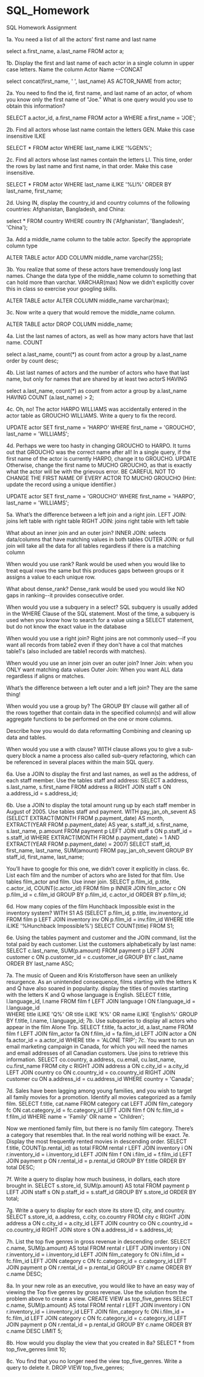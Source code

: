 # SQL_Homework
SQL Homework Assignment

1a. You need a list of all the actors’ first name and last name 

select a.first_name, a.last_name
FROM actor a;

1b. Display the first and last name of each actor in a single column in upper case letters. Name the column Actor Name  --CONCAT

select concat(first_name, ' ', last_name) AS ACTOR_NAME
from actor;



2a. You need to find the id, first name, and last name of an actor, of whom you know only the first name of "Joe." What is one query would you use to obtain this information? 

SELECT a.actor_id, a.first_name
 FROM actor a
 WHERE a.first_name = 'JOE';

2b. Find all actors whose last name contain the letters GEN. Make this case insensitive ILKE

SELECT * 
FROM actor
WHERE  last_name iLIKE '%GEN%';

2c. Find all actors whose last names contain the letters LI. This time, order the rows by last name and first name, in that order. Make this case insensitive.

SELECT * 
FROM actor
WHERE  last_name iLIKE '%LI%'
ORDER BY last_name, first_name;


2d. Using IN, display the country_id and country columns of the following countries: Afghanistan, Bangladesh, and China:

select * 
FROM country
WHERE country IN ('Afghanistan', 'Bangladesh', 'China');

3a. Add a middle_name column to the table actor. Specify the appropriate column type

ALTER TABLE actor ADD COLUMN middle_name varchar(255);

3b. You realize that some of these actors have tremendously long last names. Change the data type of the middle_name column to something that can hold more than varchar. VARCHAR(max)
Now we didn’t explicitly cover this in class so exercise your googling skills. 

ALTER TABLE actor ALTER COLUMN middle_name varchar(max);

3c. Now write a query that would remove the middle_name column. 

ALTER TABLE actor DROP COLUMN middle_name;

4a. List the last names of actors, as well as how many actors have that last name. COUNT 

select a.last_name, count(*) as count
  from actor a
  group by a.last_name
  order by count desc;
  
4b. List last names of actors and the number of actors who have that last name, but only for names that are shared by at least two actorS HAVING

select a.last_name, count(*) as count
  from actor a
  group by a.last_name
  HAVING COUNT (a.last_name)  > 2;
  
4c. Oh, no! The actor HARPO WILLIAMS was accidentally entered in the actor table as GROUCHO WILLIAMS. Write a query to fix the record.

UPDATE actor
SET first_name = 'HARPO'
WHERE first_name = 'GROUCHO', last_name = 'WILLIAMS';

4d. Perhaps we were too hasty in changing GROUCHO to HARPO. It turns out that GROUCHO was the correct name after all! 
In a single query, 
if the first name of the actor is currently HARPO, change it to GROUCHO. UPDATE
Otherwise, change the first name to MUCHO GROUCHO, as that is exactly what the actor will be with the grievous error. 
BE CAREFUL NOT TO CHANGE THE FIRST NAME OF EVERY ACTOR TO MUCHO GROUCHO
(Hint: update the record using a unique identifier.)

UPDATE actor
SET first_name = 'GROUCHO'
WHERE first_name = 'HARPO', last_name = 'WILLIAMS';

5a. 
What’s the difference between a left join and a right join.
LEFT JOIN: joins left table with right table
RIGHT JOIN: joins right table with left table

What about an inner join and an outer join? 
INNER JOIN: selects data/columns that have matching values in both tables
OUTER JOIN: or full join will take all the data for all tables regardless if there is a matching column

When would you use rank? 
Rank would be used when you would like to treat equal rows the same but this produces gaps between groups or it assigns a value to each unique row.

What about dense_rank? 
Dense_rank would be used you would like NO gaps in ranking--it provides consecutive order.

When would you use a subquery in a select? 
SQL subquery is usually added in the WHERE Clause of the SQL statement. Most of the time, a subquery is used when you know how to search for a value using a SELECT statement, but do not know the exact value in the database

When would you use a right join?
Right joins are not commonly used--if you want all records from table2 even if they don't have a col that matches table1's (also included are table1 records with matches).

When would you use an inner join over an outer join?
Inner Join:  when you ONLY want matching data values
Outer Join: When you want ALL data regardless if aligns or matches.

What’s the difference between a left outer and a left join?
They are the same thing!

When would you use a group by?
The GROUP BY clause will gather all of the rows together that contain data in the specified column(s) and will allow aggregate functions to be performed on the one or more columns.

Describe how you would do data reformatting
Combining and cleaning up data and tables. 

When would you use a with clause?
WITH clause allows you to give a sub-query block a name a process also called sub-query refactoring, which can be referenced in several places within the main SQL query.

6a. Use a JOIN to display the first and last names, as well as the address, of each staff member. Use the tables staff and address:
SELECT a.address, s.last_name, s.first_name
FROM address a
RIGHT JOIN staff s
ON a.address_id = s.address_id;


6b. Use a JOIN to display the total amount rung up by each staff member in August of 2005. Use tables staff and payment.
WITH pay_jan_oh_sevent AS (SELECT EXTRACT(MONTH FROM p.payment_date) AS month, EXTRACT(YEAR FROM p.payment_date) AS year, s.staff_id, s.first_name, s.last_name, p.amount
FROM payment p
LEFT JOIN staff s
ON p.staff_id = s.staff_id
WHERE EXTRACT(MONTH FROM p.payment_date) = 1 AND EXTRACT(YEAR FROM p.payment_date) = 2007)
SELECT staff_id, first_name, last_name, SUM(amount)
FROM pay_jan_oh_sevent
GROUP BY staff_id, first_name, last_name;



You’ll have to google for this one, we didn’t cover it explicitly in class. 
6c. List each film and the number of actors who are listed for that film. Use tables film_actor and film. Use inner join.
SELECT p.film_id, p.title, c.actor_id, COUNT(c.actor_id)
FROM film p
INNER JOIN film_actor c
ON p.film_id = c.film_id
GROUP BY p.film_id, c.actor_id
ORDER BY p.film_id;


6d. How many copies of the film Hunchback Impossible exist in the inventory system?
WITH S1 AS
(SELECT p.film_id, p.title, inv.inventory_id
FROM film p
LEFT JOIN inventory inv
ON p.film_id = inv.film_id
WHERE title iLIKE '%Hunchback Impossible%')
SELECT COUNT(title)
FROM S1;



6e. Using the tables payment and customer and the JOIN command, list the total paid by each customer. List the customers alphabetically by last name:
SELECT c.last_name, SUM(p.amount)
FROM payment p
LEFT JOIN customer c
ON p.customer_id = c.customer_id
GROUP BY c.last_name 
ORDER BY last_name ASC;



7a. The music of Queen and Kris Kristofferson have seen an unlikely resurgence. As an unintended consequence, films starting with the letters K and Q have also soared in popularity. display the titles of movies starting with the letters K and Q whose language is English.
SELECT f.title, l.language_id, l.name
FROM film f
LEFT JOIN language l
ON f.language_id = l.language_id  
WHERE title iLIKE 'Q%' OR  title iLIKE 'K%' OR name iLIKE 'English%'
GROUP BY f.title, l.name, l.language_id;
7b. Use subqueries to display all actors who appear in the film Alone Trip.
SELECT f.title, fa.actor_id, a.last_name
FROM film f
LEFT JOIN film_actor fa
ON f.film_id = fa.film_id
LEFT JOIN actor a
ON fa.actor_id = a.actor_id
WHERE title = 'ALONE TRIP';
7c. You want to run an email marketing campaign in Canada, for which you will need the names and email addresses of all Canadian customers. Use joins to retrieve this information.
SELECT co.country, a.address, cu.email, cu.last_name, cu.first_name
FROM city c
RIGHT JOIN address a
ON c.city_id = a.city_id
LEFT JOIN country co
ON c.country_id = co.country_id
RIGHT JOIN customer cu
ON a.address_id = cu.address_id
WHERE country = 'Canada';


7d. Sales have been lagging among young families, and you wish to target all family movies for a promotion. Identify all movies categorized as a family film.
SELECT f.title, cat.name
FROM category cat
LEFT JOIN film_category fc
ON cat.category_id = fc.category_id
LEFT JOIN film f
ON fc.film_id = f.film_id
WHERE name = 'Family' OR name = 'Children';

Now we mentioned family film, but there is no family film category. There’s a category that resembles that. In the real world nothing will be exact.
7e. Display the most frequently rented movies in descending order.
SELECT f.title, COUNT(p.rental_id) as total
FROM rental r
LEFT JOIN inventory i
ON r.inventory_id = i.inventory_id
LEFT JOIN film f
ON i.film_id = f.film_id
LEFT JOIN payment p
ON r.rental_id = p.rental_id
GROUP BY f.title
ORDER BY total DESC;


7f. Write a query to display how much business, in dollars, each store brought in.
SELECT s.store_id, SUM(p.amount) AS total
FROM payment p
LEFT JOIN staff s
ON p.staff_id = s.staff_id
GROUP BY s.store_id
ORDER BY total;

7g. Write a query to display for each store its store ID, city, and country.
SELECT  s.store_id, a.address, c.city, co.country
FROM city c
RIGHT JOIN address a
ON c.city_id = a.city_id
LEFT JOIN country co
ON c.country_id = co.country_id
RIGHT JOIN store s
ON a.address_id = s.address_id;


7h. List the top five genres in gross revenue in descending order. 
SELECT  c.name, SUM(p.amount) AS total
FROM rental r
LEFT JOIN inventory i
ON r.inventory_id = i.inventory_id
LEFT JOIN film_category fc
ON i.film_id = fc.film_id
LEFT JOIN category c
ON fc.category_id = c.category_id
LEFT JOIN payment p
ON r.rental_id = p.rental_id
GROUP BY c.name 
ORDER BY c.name DESC;

8a. In your new role as an executive, you would like to have an easy way of viewing the Top five genres by gross revenue. Use the solution from the problem above to create a view. 
CREATE VIEW as top_five_genres
SELECT  c.name, SUM(p.amount) AS total
FROM rental r
LEFT JOIN inventory i
ON r.inventory_id = i.inventory_id
LEFT JOIN film_category fc
ON i.film_id = fc.film_id
LEFT JOIN category c
ON fc.category_id = c.category_id
LEFT JOIN payment p
ON r.rental_id = p.rental_id
GROUP BY c.name 
ORDER BY c.name DESC
LIMIT 5;

8b. How would you display the view that you created in 8a?
SELECT * from top_five_genres
limit 10;

8c. You find that you no longer need the view top_five_genres. Write a query to delete it.
DROP VIEW top_five_genres;


